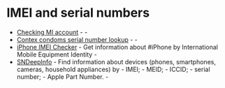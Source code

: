 [](#imei-and-serial-numbers)IMEI and serial numbers
===================================================



- [Checking MI account](https://www.checkmi.info/) - -
- [Contex condoms serial number lookup](https://contex.com/serial-number-lookup/) - -
- [iPhone IMEI Checker](https://www.imeipro.info/check_imei_iphone.html) - Get information about #iPhone by International Mobile Equipment Identity -
- [SNDeepInfo](https://sndeep.info/en) - Find information about devices (phones, smartphones, cameras, household appliances) by - IMEI; - MEID; - ICCID; - serial number; - Apple Part Number. -


